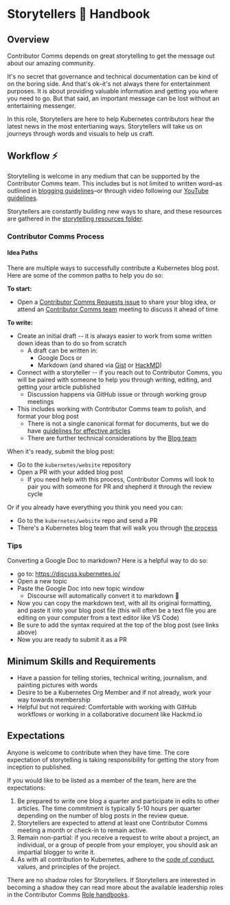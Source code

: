# Storytellers 📖 Handbook

## Overview

Contributor Comms depends on great storytelling to get the message out about our amazing community.

It's no secret that governance and technical documentation can be kind of on the boring side. And that's ok–it's not always there for entertainment purposes. It is about providing valuable information and getting you where you need to go. But that said, an important message can be lost without an entertaining messenger. 

In this role, Storytellers are here to help Kubernetes contributors hear the latest news in the most entertianing ways. Storytellers will take us on journeys through words and visuals to help us craft.

## Workflow ⚡️

Storytelling is welcome in any medium that can be supported by the Contributor Comms team. This includes but is not limited to written word–as outlined in [blogging guidelines]–or through video following our [YouTube guidelines]. 

Storytellers are constantly building new ways to share, and these resources are gathered in the [storytelling resources folder]. 

### Contributor Comms Process

#### Idea Paths

There are multiple ways to successfully contribute a Kubernetes blog post. Here are some of the common paths to help you do so:

**To start:** 

* Open a [Contributor Comms Requests issue](https://github.com/kubernetes/community/issues) to share your blog idea, or attend an [Contributor Comms team](https://github.com/kubernetes/community/tree/master/communication/contributor-comms) meeting to discuss it ahead of time

**To write:**

* Create an initial draft -- it is always easier to work from some written down ideas than to do so from scratch
  * A draft can be written in:
    * Google Docs or
    * Markdown (and shared via [Gist](https://gist.github.com/) or [HackMD](https://hackmd.io/))
* Connect with a storyteller -- if you reach out to Contributor Comms, you will be paired with someone to help you through writing, editing, and getting your article published
  * Discussion happens via GitHub issue or through working group meetings
* This includes working with Contributor Comms team to polish, and format your blog post
  * There is not a single canonical format for documents, but we do have [guidelines for effective articles](https://github.com/kubernetes/community/tree/master/sig-docs/blog-subproject#blog-guidelines)
  * There are further technical considerations by the [Blog team](https://github.com/kubernetes/community/blob/4026287dc3a2d16762353b62ca2fe4b80682960a/sig-docs/blog-subproject/README.md#submit-a-post)

When it's ready, submit the blog post: 

* Go to the `kubernetes/website` repository
* Open a PR with your added blog post
  * If you need help with this process, Contributor Comms will look to pair you with someone for PR and shepherd it through the review cycle

Or if you already have everything you think you need you can:

* Go to the `kubernetes/website` repo and send a PR
* There's a Kubernetes blog team that will walk you through [the process](https://kubernetes.io/docs/contribute/new-content/blogs-case-studies/)

### Tips

Converting a Google Doc to markdown? Here is a helpful way to do so:

* go to: https://discuss.kubernetes.io/
* Open a new topic
* Paste the Google Doc into new topic window
  * Discourse will automatically convert it to markdown 🎉 
* Now you can copy the markdown text, with all its original formatting, and paste it into your blog post file (this will often be a text file you are editing on your computer from a text editor like VS Code)
* Be sure to add the syntax required at the top of the blog post (see links above)
* Now you are ready to submit it as a PR

## Minimum Skills and Requirements

- Have a passion for telling stories, technical writing, journalism, and painting pictures with words
- Desire to be a Kubernetes Org Member and if not already, work your way towards membership
- Helpful but not required: Comfortable with working with GitHub workflows or working in a collaborative document like Hackmd.io

## Expectations

Anyone is welcome to contribute when they have time. The core expectation of storytelling is taking responsibility for getting the story from inception to published.

If you would like to be listed as a member of the team, here are the expectations:

1. Be prepared to write one blog a quarter and participate in edits to other articles. The time commitment is typically 5-10 hours per quarter depending on the number of blog posts in the review queue.
2. Storytellers are expected to attend at least one Contributor Comms meeting a month or check-in to remain active.
3. Remain non-partial: if you receive a request to write about a project, an individual, or a group of people from your employer, you should ask an impartial blogger to write it.
4. As with all contribution to Kubernetes, adhere to the [code of conduct](/code-of-conduct.md), values, and principles of the project.

There are no shadow roles for Storytellers. If Storytellers are interested in becoming a shadow they can read more about the available leadership roles in the Contributor Comms [Role handbooks](https://github.com/kubernetes/community/tree/master/communication/contributor-comms/role-handbooks).

[blogging guidelines]: ../storytelling-resources/blog-guidelines.md
[YouTube guidelines]: /communication/youtube/youtube-guidelines.md
[storytelling resources folder]: ../storytelling-resources/
[Marketing Council Handbook]: ../role-handbooks/council.md
